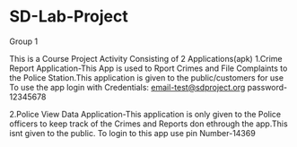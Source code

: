 # SD-Lab-Project
Group 1


This is a Course Project Activity Consisting of 2 Applications(apk)
1.Crime Report Application-This App is used to Rport Crimes and File Complaints to the Police Station.This application is given to the public/customers for use
To use the app login with Credentials:
email-test@sdproject.org
password-12345678

2.Police View Data Application-This application is only given to the Police officers to keep track of the Crimes and Reports don ethrough the app.This isnt given to the public.
To login to this app use pin Number-14369


